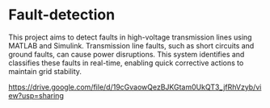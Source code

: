 # Fault-detection
This project aims to detect faults in high-voltage transmission lines using MATLAB and Simulink. Transmission line faults, such as short circuits and ground faults, can cause power disruptions. This system identifies and classifies these faults in real-time, enabling quick corrective actions to maintain grid stability.


https://drive.google.com/file/d/19cGvaowQezBJKGtam0UkQT3_jfRhVzyb/view?usp=sharing
